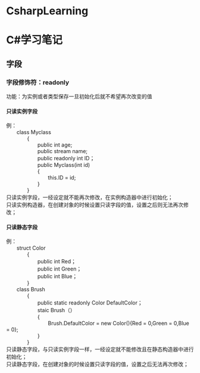 # CsharpLearning
# C#学习笔记
## 字段
### 字段修饰符：readonly
功能：为实例或者类型保存一旦初始化后就不希望再次改变的值
#### 只读实例字段
例：  
&emsp;&emsp;class Myclass  
&emsp;&emsp;&emsp;&emsp;{   
&emsp;&emsp;&emsp;&emsp;&emsp;&emsp;public int age;  
&emsp;&emsp;&emsp;&emsp;&emsp;&emsp;public stream name;  
&emsp;&emsp;&emsp;&emsp;&emsp;&emsp;public readonly int ID；  
&emsp;&emsp;&emsp;&emsp;&emsp;&emsp;public Myclass(int id)  
&emsp;&emsp;&emsp;&emsp;&emsp;&emsp;{  
&emsp;&emsp;&emsp;&emsp;&emsp;&emsp;&emsp;&emsp;this.ID = id;  
&emsp;&emsp;&emsp;&emsp;&emsp;&emsp;}  
&emsp;&emsp;&emsp;&emsp;}  
只读实例字段，一经设定就不能再次修改，在实例构造器中进行初始化；  
只读实例构造器，在创建对象的时候设置只读字段的值，设置之后则无法再次修改；  
#### 只读静态字段
例：  
&emsp;&emsp;struct Color  
&emsp;&emsp;&emsp;&emsp;{  
&emsp;&emsp;&emsp;&emsp;&emsp;&emsp;public int Red；  
&emsp;&emsp;&emsp;&emsp;&emsp;&emsp;public int Green；  
&emsp;&emsp;&emsp;&emsp;&emsp;&emsp;public int Blue；  
&emsp;&emsp;&emsp;&emsp;}  
&emsp;&emsp;class Brush  
&emsp;&emsp;&emsp;&emsp;{  
&emsp;&emsp;&emsp;&emsp;&emsp;&emsp;public static readonly Color DefaultColor；  
&emsp;&emsp;&emsp;&emsp;&emsp;&emsp;staic Brush（）  
&emsp;&emsp;&emsp;&emsp;&emsp;&emsp;{  
&emsp;&emsp;&emsp;&emsp;&emsp;&emsp;&emsp;&emsp;Brush.DefaultColor = new Color(){Red = 0,Green = 0,Blue = 0};  
&emsp;&emsp;&emsp;&emsp;&emsp;&emsp;}  
&emsp;&emsp;&emsp;&emsp;}  
  只读静态字段，与只读实例字段一样，一经设定就不能修改且在静态构造器中进行初始化；  
  只读静态字段，在创建对象的时候设置只读字段的值，设置之后无法再次修改；  
